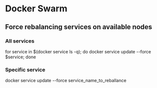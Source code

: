 # Docker Swarm

## Force rebalancing services on available nodes

### All services

for service in $(docker service ls -q); do docker service update --force $service; done

### Specific service

docker service update --force service_name_to_reballance

